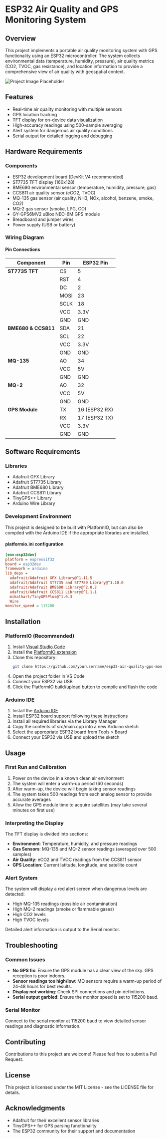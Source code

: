 # ESP32 Air Quality and GPS Monitoring System

## Overview
This project implements a portable air quality monitoring system with GPS functionality using an ESP32 microcontroller. The system collects environmental data (temperature, humidity, pressure), air quality metrics (CO2, TVOC, gas resistance), and location information to provide a comprehensive view of air quality with geospatial context.

![Project Image Placeholder](images/device_photo.jpg)

## Features
- Real-time air quality monitoring with multiple sensors
- GPS location tracking
- TFT display for on-device data visualization
- High-accuracy readings using 500-sample averaging
- Alert system for dangerous air quality conditions
- Serial output for detailed logging and debugging

## Hardware Requirements

### Components
- ESP32 development board (DevKit V4 recommended)
- ST7735 TFT display (160x128)
- BME680 environmental sensor (temperature, humidity, pressure, gas)
- CCS811 air quality sensor (eCO2, TVOC)
- MQ-135 gas sensor (air quality, NH3, NOx, alcohol, benzene, smoke, CO2)
- MQ-2 gas sensor (smoke, LPG, CO)
- GY-GPS6MV2 uBlox NEO-6M GPS module
- Breadboard and jumper wires
- Power supply (USB or battery)

### Wiring Diagram

#### Pin Connections
| Component | Pin | ESP32 Pin |
|-----------|-----|-----------|
| **ST7735 TFT** | CS | 5 |
|  | RST | 4 |
|  | DC | 2 |
|  | MOSI | 23 |
|  | SCLK | 18 |
|  | VCC | 3.3V |
|  | GND | GND |
| **BME680 & CCS811** | SDA | 21 |
|  | SCL | 22 |
|  | VCC | 3.3V |
|  | GND | GND |
| **MQ-135** | AO | 34 |
|  | VCC | 5V |
|  | GND | GND |
| **MQ-2** | AO | 32 |
|  | VCC | 5V |
|  | GND | GND |
| **GPS Module** | TX | 16 (ESP32 RX) |
|  | RX | 17 (ESP32 TX) |
|  | VCC | 3.3V |
|  | GND | GND |

## Software Requirements

### Libraries
- Adafruit GFX Library
- Adafruit ST7735 Library
- Adafruit BME680 Library
- Adafruit CCS811 Library
- TinyGPS++ Library
- Arduino Wire Library

### Development Environment
This project is designed to be built with PlatformIO, but can also be compiled with the Arduino IDE if the appropriate libraries are installed.

#### platformio.ini configuration
```ini
[env:esp32dev]
platform = espressif32
board = esp32dev
framework = arduino
lib_deps =
  adafruit/Adafruit GFX Library@^1.11.5
  adafruit/Adafruit ST7735 and ST7789 Library@^1.10.0
  adafruit/Adafruit BME680 Library@^2.0.2
  adafruit/Adafruit CCS811 Library@^1.1.1
  mikalhart/TinyGPSPlus@^1.0.3
  Wire
monitor_speed = 115200
```

## Installation

### PlatformIO (Recommended)
1. Install [Visual Studio Code](https://code.visualstudio.com/)
2. Install the [PlatformIO extension](https://platformio.org/install/ide?install=vscode)
3. Clone this repository:
   ```bash
   git clone https://github.com/yourusername/esp32-air-quality-gps-monitor.git
   ```
4. Open the project folder in VS Code
5. Connect your ESP32 via USB
6. Click the PlatformIO build/upload button to compile and flash the code

### Arduino IDE
1. Install the [Arduino IDE](https://www.arduino.cc/en/software)
2. Install ESP32 board support following [these instructions](https://github.com/espressif/arduino-esp32/blob/master/docs/arduino-ide/boards_manager.md)
3. Install all required libraries via the Library Manager
4. Copy the contents of src/main.cpp into a new Arduino sketch
5. Select the appropriate ESP32 board from Tools > Board
6. Connect your ESP32 via USB and upload the sketch

## Usage

### First Run and Calibration
1. Power on the device in a known clean air environment
2. The system will enter a warm-up period (60 seconds)
3. After warm-up, the device will begin taking sensor readings
4. The system takes 500 readings from each analog sensor to provide accurate averages
5. Allow the GPS module time to acquire satellites (may take several minutes on first use)

### Interpreting the Display
The TFT display is divided into sections:
- **Environment**: Temperature, humidity, and pressure readings
- **Gas Sensors**: MQ-135 and MQ-2 sensor readings (averaged over 500 samples)
- **Air Quality**: eCO2 and TVOC readings from the CCS811 sensor
- **GPS Location**: Current latitude, longitude, and satellite count

### Alert System
The system will display a red alert screen when dangerous levels are detected:
- High MQ-135 readings (possible air contamination)
- High MQ-2 readings (smoke or flammable gases)
- High CO2 levels
- High TVOC levels

Detailed alert information is output to the Serial monitor.

## Troubleshooting

### Common Issues
- **No GPS fix**: Ensure the GPS module has a clear view of the sky. GPS reception is poor indoors.
- **Sensor readings too high/low**: MQ sensors require a warm-up period of 24-48 hours for best results.
- **Display not working**: Check SPI connections and pin definitions.
- **Serial output garbled**: Ensure the monitor speed is set to 115200 baud.

### Serial Monitor
Connect to the serial monitor at 115200 baud to view detailed sensor readings and diagnostic information.

## Contributing
Contributions to this project are welcome! Please feel free to submit a Pull Request.

## License
This project is licensed under the MIT License - see the LICENSE file for details.

## Acknowledgments
- Adafruit for their excellent sensor libraries
- TinyGPS++ for GPS parsing functionality
- The ESP32 community for their support and documentation